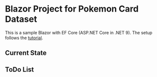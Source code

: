 # Blazor Project for Pokemon Card Dataset

This is a sample Blazor with EF Core (ASP.NET Core in .NET 9). The setup follows the [tutorial](https://learn.microsoft.com/en-us/aspnet/core/blazor/tutorials/movie-database-app/part-1?view=aspnetcore-9.0&pivots=vs).

## Current State

## ToDo List
